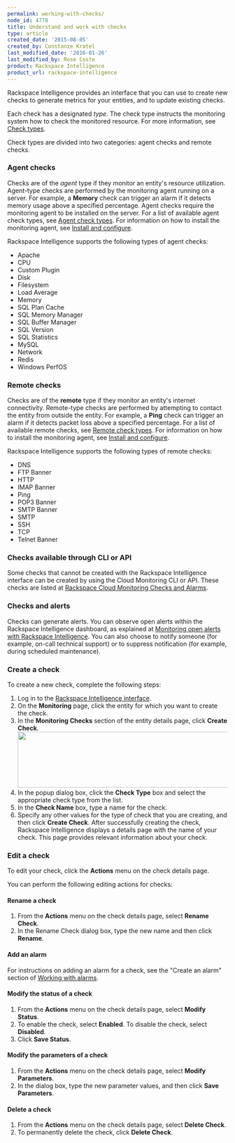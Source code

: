 ```yaml
---
permalink: working-with-checks/
node_id: 4778
title: Understand and work with checks
type: article
created_date: '2015-08-05'
created_by: Constanze Kratel
last_modified_date: '2016-01-26'
last_modified_by: Rose Coste
product: Rackspace Intelligence
product_url: rackspace-intelligence
---
```


Rackspace Intelligence provides an interface that you can use to create
new checks to generate metrics for your entities, and to update existing
checks.

Each check has a designated *type*. The check type instructs the
monitoring system how to check the monitored resource. For more
information, see [Check
types](https://developer.rackspace.com/docs/cloud-monitoring/v1/developer-guide/#check-types).

Check types are divided into two categories: agent checks and remote checks.

### Agent checks

Checks are of the *agent* type if they monitor an entity's resource utilization.
Agent-type
checks are performed by the monitoring agent running on a server.
For example, a **Memory** check can trigger an alarm if it detects
memory usage above a specified percentage. Agent checks require the
monitoring agent to be installed on the server. For a list of
available agent check types, see
[Agent check types](https://developer.rackspace.com/docs/cloud-monitoring/v1/developer-guide/#agent-check-types).
For information on how to install the monitoring agent, see [Install and configure](https://developer.rackspace.com/docs/cloud-monitoring/v1/developer-guide/#document-install-configure).

Rackspace Intelligence supports the following types of agent checks:

- Apache
- CPU
- Custom Plugin
- Disk
- Filesystem
- Load Average
- Memory
- SQL Plan Cache
- SQL Memory Manager
- SQL Buffer Manager
- SQL Version
- SQL Statistics
- MySQL
- Network
- Redis
- Windows PerfOS

### Remote checks

Checks are of the **remote** type if they monitor an entity's internet connectivity. Remote-type
checks are performed by attempting to contact the entity from
outside the entity.
For example, a **Ping** check can trigger an alarm if it detects packet
loss above a specified percentage. For a list of available remote
checks, see
[Remote check types](https://developer.rackspace.com/docs/cloud-monitoring/v1/developer-guide/#remote-check-type-ref).
For information on how to install the monitoring agent, see [Install and configure](https://developer.rackspace.com/docs/cloud-monitoring/v1/developer-guide/#document-install-configure).

Rackspace Intelligence supports the following types of remote checks:

- DNS
- FTP Banner  
- HTTP
- IMAP Banner
- Ping
- POP3 Banner
- SMTP Banner
- SMTP
- SSH
- TCP
- Telnet Banner

### Checks available through CLI or API

Some checks that cannot be created with the Rackspace Intelligence
interface can be created by using the Cloud Monitoring CLI or API. These
checks are listed at
[Rackspace Cloud Monitoring Checks and Alarms](/how-to/rackspace-monitoring-checks-and-alarms).

### Checks and alerts

Checks can generate alerts. You can observe open alerts within the
Rackspace Intelligence dashboard, as explained at
[Monitoring open alerts with Rackspace Intelligence](/how-to/monitoring-open-alerts-with-rackspace-intelligence).
You can also choose to notify someone
(for example, on-call technical support) or to suppress notification
(for example, during scheduled maintenance).

### Create a check

To create a new check, complete the following steps:

1.  Log in to the [Rackspace Intelligence
    interface](http://intelligence.rackspace.com).
2.  On the **Monitoring** page, click the entity for which you want to
    create the check.
3.  In the **Monitoring Checks** section of the entity details page,
    click **Create Check**.
    <img src="{% asset_path rackspace-intelligence/working-with-checks/intelligence-checks-create-check.png %}" width="655" height="127" />
4.  In the popup dialog box, click the **Check Type** box and select the
    appropriate check type from the list.
5.  In the **Check Name** box, type a name for the check.
6.  Specify any other values for the type of check that you are
    creating, and then click **Create Check**.
    After successfully creating the check, Rackspace Intelligence
    displays a details page with the name of your check. This page
    provides relevant information about your check.

### Edit a check

To edit your check, click the **Actions** menu on the check details
page.

You can perform the following editing actions for checks:

#### Rename a check

1.  From the **Actions** menu on the check details page, select **Rename
    Check**.
2.  In the Rename Check dialog box, type the new name and then
    click **Rename**.

#### Add an alarm

For instructions on adding an alarm for a check, see the "Create an
alarm" section of
[Working with alarms](/how-to/working-with-alarms).

#### Modify the status of a check

1.  From the **Actions** menu on the check details page, select **Modify
    Status**.
2.  To enable the check, select **Enabled**. To disable the check,
    select **Disabled**.
3.  Click **Save Status**.

#### Modify the parameters of a check

1.  From the **Actions** menu on the check details page, select **Modify
    Parameters**.
2.  In the dialog box, type the new parameter values, and then
    click **Save Parameters**.

#### Delete a check

1.  From the **Actions** menu on the check details page, select **Delete
    Check**.
2.  To permanently delete the check, click **Delete Check**.
